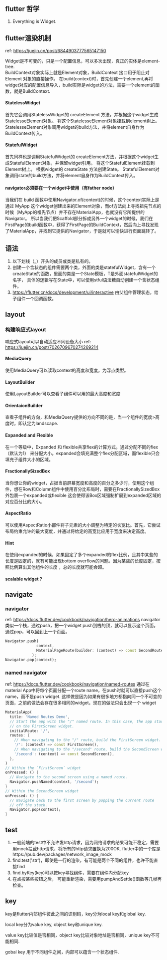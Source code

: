 ## flutter 哲学
1. Everything is Widget.

## flutter渲染机制
ref: https://juejin.cn/post/6844903777565147150

Widget是不可变的，只是一个配置信息，可以多次出现，真正的实体是element-tree.  
BuildContext对象实际上就是Element对象，BuildContext 接口用于阻止对 Element 对象的直接操作。
在build(context)时，首先创建一个element,再将widget对应的配置信息导入，build实际是widget的方法，需要一个element的函数，就是BuildContext.
#### StatelessWidget
首先它会调用StatelessWidget的 createElement 方法，并根据这个widget生成StatelesseElement对象。
将这个StatelesseElement对象挂载到element树上。
StatelesseElement对象调用widget的build方法，并将element自身作为BuildContext传入。
#### StatefulWidget
首先同样也是调用StatefulWidget的 createElement方法，并根据这个widget生成StatefulElement对象，并保留widget引用。
将这个StatefulElement挂载到Element树上。
根据widget的 createState 方法创建State。
StatefulElement对象调用state的build方法，并将element自身作为BuildContext传入。
#### navigator必须要在一个widget中使用（有father node）
当我们在 build 函数中使用Navigator.of(context)的时候，这个context实际上是通过 MyApp 这个widget创建出来的Element对象，而of方法向上寻找祖先节点的时候（MyApp的祖先节点）并不存在MaterialApp，也就没有它所提供的Navigator。
所以当我们把Scaffold部分拆成另外一个widget的时候，我们在FirstPage的build函数中，获得了FirstPage的BuildContext，然后向上寻找发现了MaterialApp，并找到它提供的Navigator，于是就可以愉快进行页面跳转了。

## 语法
1. 以下划线（_）开头的成员或类是私有的。
2. 创建一个含状态的组件需要两个类，外面的类是statefulWidget，含有一个createState的函数，里面的类是一个State<T>模板，T是外面statefulWidget的名字，
  具体的逻辑写在State<T>中，可以使用stful语法糖自动创建一个含状态组件。
3. https://flutter.cn/docs/development/ui/interactive 由父组件管理状态，给子组件一个回调函数。

## layout
### 构建响应式layout
响应式layout可以自动适应不同设备大小
ref: https://juejin.cn/post/7026709670274269214
#### MediaQuery
使用MediaQuery可以读取context的高度和宽度，为浮点类型。

#### LayoutBuilder
使用LayoutBuilder可以查看子组件可以用的最大高度和宽度

#### OrientaionBuilder
查看子组件的方向，和MediaQuery提供的方向不同的是，当一个组件的宽度>高度时，即认定为landscape.

#### Expanded and Flexible
在一个等级中，Expanded 和 flexible共享flex的计算方式。通过分配不同的flex（默认为1） 来分配大小。expanded会填充满整个flex分配区域，而flexible只会填充子组件大小的区域。

#### FractionallySizedBox
当你想让你的widget，占据当前屏幕宽度和高度的百分之多少时，使用这个组件，想在Row和Column组件中使用百分比布局时，需要在FractionallySizedBox外包裹一个expanded或flexible
这会使得该Box区域强制扩展到expanded区域的对应百分比的大小。

#### AspectRatio
可以使用AspectRatio小部件将子元素的大小调整为特定的长宽比。首先，它尝试布局约束允许的最大宽度，并通过将给定的高宽比应用于宽度来决定高度。

#### Hint
在使用expanded的时候，如果固定了多个expanded的flex比例，且其中某些的长度是固定的，就有可能出现bottom overflow的问题。因为某些的长度固定，按照比例算出其他组件的长度
，总的长度就可能会超。

#### scalable widget ? 

## navigate
### navigator
ref: https://docs.flutter.dev/cookbook/navigation/hero-animations
navigator类似一个栈，通过push，把一个widget push到栈的顶，就可以显示这个页面。通过pop，可以回到上一个页面。

```dart
Navigator.push(
              context,
              MaterialPageRoute(builder: (context) => const SecondRoute()),
            );
Navigator.pop(context);
```
### named navigator
ref: https://docs.flutter.dev/cookbook/navigation/named-routes
通过在material App中将每个页面分配一个route name，在push时就可以直接push这个name，而不是push widget.
这样做是因为如果有很多地方都指向同一个不可变的页面，之前的做法会存在很多相同的widget，现在的做法只会出现一个 widget
```dart
MaterialApp(
  title: 'Named Routes Demo',
  // Start the app with the "/" named route. In this case, the app starts
  // on the FirstScreen widget.
  initialRoute: '/',
  routes: {
    // When navigating to the "/" route, build the FirstScreen widget.
    '/': (context) => const FirstScreen(),
    // When navigating to the "/second" route, build the SecondScreen widget.
    '/second': (context) => const SecondScreen(),
  },
)
// Within the `FirstScreen` widget
onPressed: () {
  // Navigate to the second screen using a named route.
  Navigator.pushNamed(context, '/second');
}
// Within the SecondScreen widget
onPressed: () {
  // Navigate back to the first screen by popping the current route
  // off the stack.
  Navigator.pop(context);
}
```
     
## test
1. 一般前端的test中不允许发http请求，因为网络请求的结果可能不稳定，需要用mock拦截http请求，将所有的http请求置换为200OK. flutter中的一个库是https://pub.dev/packages/network_image_mock
2. find.test('str')，即使是一行的渲染，有可能是两个不同的组件，也许不能直接find
3. find.byKey(key)可以按key寻找组件，需要在组件内分配key
4. 在点按某些按钮之后， 可能重新渲染，需要用pumpAndSettle()函数等几帧再检查。


## key
key是flutter内部组件彼此之间的识别码，key分为local key和global key.

local key分为value key, object key和unique key.

value key比较值是否相同，object key比较对象地址是否相同，unique key不可能相同.

gobal key 用于不同组件之间，内部可以蕴含一个状态组件.


